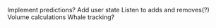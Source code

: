 Implement predictions?
Add user state
Listen to adds and removes(?)
Volume calculations
Whale tracking?